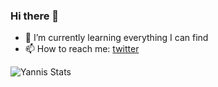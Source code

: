 ### Hi there 👋

- 🌱 I’m currently learning everything I can find
- 📫 How to reach me: [twitter](https://twitter.com/YannisMalgorn)

![Yannis Stats](https://github-readme-stats.vercel.app/api?username=yannis-mlgrn&show_icons=true&count_private=true&theme=dark)



<!--
**yannis-mlgrn/yannis-mlgrn** is a ✨ _special_ ✨ repository because its `README.md` (this file) appears on your GitHub profile.

Here are some ideas to get you started:

- 🔭 I’m currently working ...
- 🌱 I’m currently learning ...
- 👯 I’m looking to collaborate on ...
- 🤔 I’m looking for help with ...
- 💬 Ask me about ...
- 📫 How to reach me: ...
- 😄 Pronouns: ...
- ⚡ Fun fact: ...
-->

